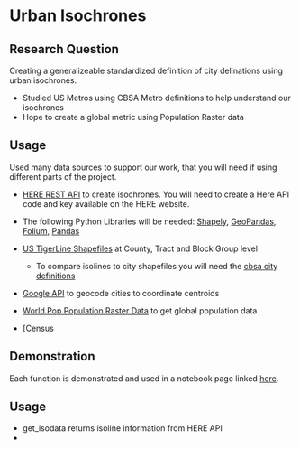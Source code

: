 # Urban Isochrones
## Research Question
Creating a generalizeable standardized definition of city delinations using urban isochrones. 
- Studied US Metros using CBSA Metro definitions to help understand our isochrones
- Hope to create a global metric using Population Raster data

## Usage
Used many data sources to support our work, that you will need if using different parts of the project. 
- [HERE REST API](https://developer.here.com/documentation/routing/topics/introduction.html) to create isochrones. You will need to create a Here API code and key available on the HERE website.
- The following Python Libraries will be needed: [Shapely](https://pypi.org/project/Shapely/), [GeoPandas](http://geopandas.org/install.html), [Folium](https://pypi.org/project/folium/), [Pandas](https://pandas.pydata.org/pandas-docs/stable/install.html)
- [US TigerLine Shapefiles](https://www2.census.gov/geo/tiger/TIGER2018/) at County, Tract and Block Group level
    - To compare isolines to city shapefiles you will need the [cbsa city definitions](https://www2.census.gov/geo/tiger/TIGER2018/CBSA/)
    

- [Google API](https://developers.google.com/maps/documentation/geocoding/start) to geocode cities to coordinate centroids
- [World Pop Population Raster Data](https://www.worldpop.org/project/categories?id=3) to get global population data
- [Census 

## Demonstration

Each function is demonstrated and used in a notebook page linked [here](https://github.com/mansueto-institute/urban-isolines/blob/master/City%20Dileniations.ipynb). 

## Usage

- get_isodata returns isoline information from HERE API
- 


